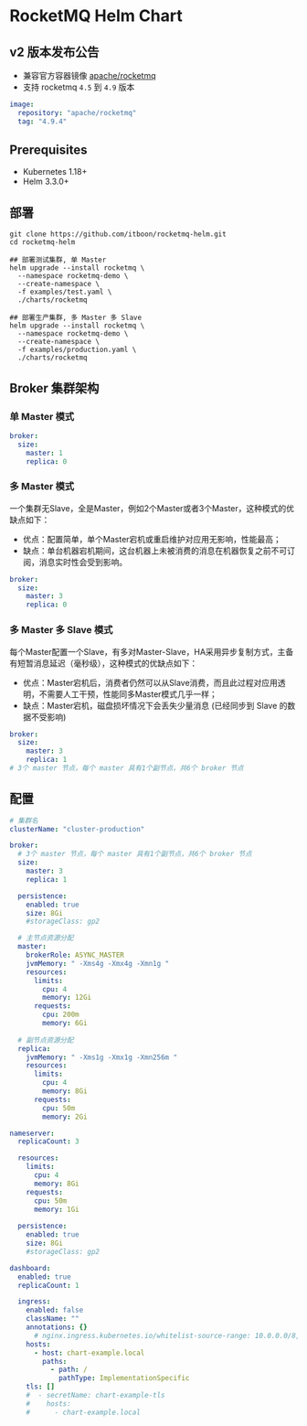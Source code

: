 # RocketMQ Helm Chart

## v2 版本发布公告

- 兼容官方容器镜像 [apache/rocketmq](https://hub.docker.com/r/apache/rocketmq)
- 支持 rocketmq `4.5` 到 `4.9` 版本

``` yaml
image:
  repository: "apache/rocketmq"
  tag: "4.9.4"
```

## Prerequisites

- Kubernetes 1.18+
- Helm 3.3.0+

## 部署

``` shell
git clone https://github.com/itboon/rocketmq-helm.git
cd rocketmq-helm

## 部署测试集群, 单 Master
helm upgrade --install rocketmq \
  --namespace rocketmq-demo \
  --create-namespace \
  -f examples/test.yaml \
  ./charts/rocketmq

## 部署生产集群, 多 Master 多 Slave
helm upgrade --install rocketmq \
  --namespace rocketmq-demo \
  --create-namespace \
  -f examples/production.yaml \
  ./charts/rocketmq

```

## Broker 集群架构

### 单 Master 模式

``` yaml
broker:
  size:
    master: 1
    replica: 0
```

### 多 Master 模式

一个集群无Slave，全是Master，例如2个Master或者3个Master，这种模式的优缺点如下：

- 优点：配置简单，单个Master宕机或重启维护对应用无影响，性能最高；
- 缺点：单台机器宕机期间，这台机器上未被消费的消息在机器恢复之前不可订阅，消息实时性会受到影响。

``` yaml
broker:
  size:
    master: 3
    replica: 0
```

### 多 Master 多 Slave 模式

每个Master配置一个Slave，有多对Master-Slave，HA采用异步复制方式，主备有短暂消息延迟（毫秒级），这种模式的优缺点如下：

- 优点：Master宕机后，消费者仍然可以从Slave消费，而且此过程对应用透明，不需要人工干预，性能同多Master模式几乎一样；
- 缺点：Master宕机，磁盘损坏情况下会丢失少量消息 (已经同步到 Slave 的数据不受影响)

``` yaml
broker:
  size:
    master: 3
    replica: 1
# 3个 master 节点，每个 master 具有1个副节点，共6个 broker 节点
```

## 配置

``` yaml
# 集群名
clusterName: "cluster-production"

broker:
  # 3个 master 节点，每个 master 具有1个副节点，共6个 broker 节点
  size:
    master: 3
    replica: 1

  persistence:
    enabled: true
    size: 8Gi
    #storageClass: gp2

  # 主节点资源分配
  master:
    brokerRole: ASYNC_MASTER
    jvmMemory: " -Xms4g -Xmx4g -Xmn1g "
    resources:
      limits:
        cpu: 4
        memory: 12Gi
      requests:
        cpu: 200m
        memory: 6Gi
  
  # 副节点资源分配
  replica:
    jvmMemory: " -Xms1g -Xmx1g -Xmn256m "
    resources:
      limits:
        cpu: 4
        memory: 8Gi
      requests:
        cpu: 50m
        memory: 2Gi

nameserver:
  replicaCount: 3

  resources:
    limits:
      cpu: 4
      memory: 8Gi
    requests:
      cpu: 50m
      memory: 1Gi
  
  persistence:
    enabled: true
    size: 8Gi
    #storageClass: gp2

dashboard:
  enabled: true
  replicaCount: 1

  ingress:
    enabled: false
    className: ""
    annotations: {}
      # nginx.ingress.kubernetes.io/whitelist-source-range: 10.0.0.0/8,124.160.30.50
    hosts:
      - host: chart-example.local
        paths:
          - path: /
            pathType: ImplementationSpecific
    tls: []
    #  - secretName: chart-example-tls
    #    hosts:
    #      - chart-example.local
```
